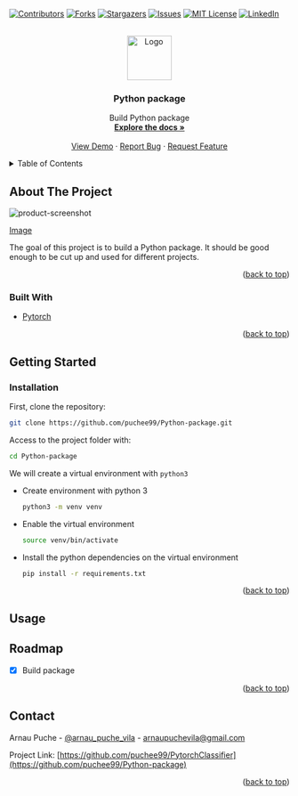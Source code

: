 <div id="top"></div>

<!-- PROJECT SHIELDS -->
<!--
*** https://www.markdownguide.org/basic-syntax/#reference-style-links
-->
[![Contributors][contributors-shield]][contributors-url]
[![Forks][forks-shield]][forks-url]
[![Stargazers][stars-shield]][stars-url]
[![Issues][issues-shield]][issues-url]
[![MIT License][license-shield]][license-url]
[![LinkedIn][linkedin-shield]][linkedin-url]



<!-- PROJECT LOGO -->
<br />
<div align="center">
  <a href="https://github.com/puchee99/Python-package">
    <img src="images/package.png" alt="Logo" width="80" height="80">
  </a>

  <h3 align="center">Python package</h3>

  <p align="center">
    Build Python package
    <br />
    <a href="https://github.com/puchee99/PytorchClassifier"><strong>Explore the docs »</strong></a>
    <br />
    <br />
    <a href="https://github.com/puchee99/PytorchClassifier">View Demo</a>
    ·
    <a href="https://github.com/puchee99/PytorchClassifier/issues">Report Bug</a>
    ·
    <a href="https://github.com/puchee99/PytorchClassifier/issues">Request Feature</a>
  </p>
</div>



<!-- TABLE OF CONTENTS -->
<details>
  <summary>Table of Contents</summary>
  <ol>
    <li>
      <a href="#about-the-project">About The Project</a>
      <ul>
        <li><a href="#built-with">Built With</a></li>
      </ul>
    </li>
    <li>
      <a href="#getting-started">Getting Started</a>
      <ul>
        <li><a href="#installation">Installation</a></li>
      </ul>
    </li>
    <li><a href="#usage">Usage</a></li>
    <li><a href="#roadmap">Roadmap</a></li>
    <li><a href="#contact">Contact</a></li>
  </ol>
</details>



<!-- ABOUT THE PROJECT -->
## About The Project

![product-screenshot]

[Image][product-screenshot]

The goal of this project is to build a Python package. It should be good enough to be cut up and used for different projects.

<p align="right">(<a href="#top">back to top</a>)</p>



### Built With

* [Pytorch](https://pytorch.org/)

<p align="right">(<a href="#top">back to top</a>)</p>


<!-- GETTING STARTED -->
## Getting Started


### Installation


First, clone the repository:
   ```sh
   git clone https://github.com/puchee99/Python-package.git
   ```
Access to the project folder with:
  ```sh
  cd Python-package
  ```

We will create a virtual environment with `python3`
* Create environment with python 3 
    ```sh
    python3 -m venv venv
    ```
    
* Enable the virtual environment
    ```sh
    source venv/bin/activate
    ```

* Install the python dependencies on the virtual environment
    ```sh
    pip install -r requirements.txt
    ```

<p align="right">(<a href="#top">back to top</a>)</p>

## Usage



## Roadmap

- [x] Build package

<p align="right">(<a href="#top">back to top</a>)</p>


<!-- CONTACT -->
## Contact

Arnau Puche  - [@arnau_puche_vila](https://www.linkedin.com/in/arnau-puche-vila-ds/) - arnaupuchevila@gmail.com

Project Link: [https://github.com/puchee99/PytorchClassifier](https://github.com/puchee99/Python-package)


<p align="right">(<a href="#top">back to top</a>)</p>



<!-- MARKDOWN LINKS & IMAGES -->
<!-- https://www.markdownguide.org/basic-syntax/#reference-style-links -->
[contributors-shield]: https://img.shields.io/github/contributors/puchee99/Python-package.svg?style=for-the-badge
[contributors-url]: https://github.com/puchee99/Python-package/graphs/contributors
[forks-shield]: https://img.shields.io/github/forks/puchee99/Python-package.svg?style=for-the-badge
[forks-url]: https://github.com/puchee99/Python-package/network/members
[stars-shield]: https://img.shields.io/github/stars/puchee99/Python-package.svg?style=for-the-badge
[stars-url]: https://github.com/puchee99/Python-package/stargazers
[issues-shield]: https://img.shields.io/github/issues/puchee99/Python-package.svg?style=for-the-badge
[issues-url]: https://github.com/puchee99/Python-package/issues
[license-shield]: https://img.shields.io/github/license/puchee99/Python-package.svg?style=for-the-badge
[license-url]: https://github.com/puchee99/Python-package/blob/main/LICENSE.txt
[linkedin-shield]: https://img.shields.io/badge/-LinkedIn-black.svg?style=for-the-badge&logo=linkedin&colorB=555
[linkedin-url]: https://www.linkedin.com/in/arnau-puche-vila-ds/
[product-screenshot]: images/figures.png
